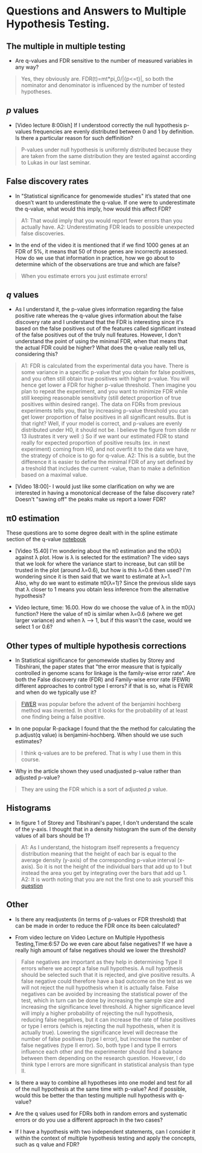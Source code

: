 # Questions and Answers to Multiple Hypothesis Testing.



## The multiple in multiple testing

* Are q-values and FDR sensitive to the number of measured variables in any way? 
> Yes, they obviously are. FDR(t)=mt*pi_0/|{p<=t}|, so both the nominator and denominator is influenced by the number of tested hypotheses.


## *p* values
* [Video lecture 8:00ish]
If I understood correctly the null hypothesis p-values frequencies are evenly distributed between 0 and 1 by definition. Is there a particular reason for such deffinition?
> P-values under null hypothesis is uniformly distributed because they are taken from the same distribution they are tested against according to Lukas in our last seminar.

## False discovery rates

* In "Statistical significance for genomewide studies" it’s stated that one doesn’t want to underestimate the q-value. If one were to underestimate the q-value, what would this imply, how would this affect FDR?
> A1: That would imply that you would report fewer errors than you actually have. 
> A2: Underestimating FDR leads to possible unexpected false discoveries.

* In the end of the video it is mentioned that if we find 1000 genes at an FDR of 5%, it means that 50 of those genes are incorrectly assessed. How do we use that information in practice, how we go about to determine which of the observations are true and which are false? 
> When you estimate errors you just estimate errors!



## *q* values
* As I understand it, the p-value gives information regarding the false positive rate whereas the q-value gives information about the false discovery rate and I understand that the FDR is interesting since it's based on the false positives out of the features called significant instead of the false positives out of the truly null features. However, I don't understand the point of using the minimal FDR, when that means that the actual FDR could be higher? What does the q-value really tell us, considering this? 
> A1: FDR is calculated from the experimental data you have. There is some variance in a specific p-value that you obtain for false positives, and you often still obtain true positives with higher p-value. You will hence get lower a FDR for higher p-value threshold. Then imagine you plan to repeat the experiment, and you want to minimize FDR while still keeping reasonable sensitivity (still detect proportion of true positives within desired range). The data on FDRs from previous experiments tells you, that by increasing p-value threshold you can get lower proportion of false positives in all significant results. But is that right? Well, if your model is correct, and p-values are evenly distributed under H0, it should not be. I believe the figure from slide nr 13 ilustrates it very well :)
> So if we want our estimated FDR to stand really for expected proportion of positive results (ex. in next experiment) coming from H0, and not overfit it to the data we have, the strategy of choice is to go for q-value.
> A2: This is a subtle, but the difference it is easier to define the minimal FDR of any set defined by a treshold that includes the current -value, than to make a definition based on a maximal value.  

* [Video 18:00]- I would just like some clarification on why we are interested in having a monotonical decrease of the false discovery rate? Doesn't "sawing off" the peaks make us report a lower FDR? 

## π0 estimation
These questions are to some degree dealt with in the spline estimate section of the q-value [notebook](../nb/multiplehypo/qvalue.ipynb)

* [Video 15.40]
I'm wondering about the π0 estimation and the π0(λ) against λ plot. How is λ is selected for the estimation? The video says that we look for where the variance start to increase, but can still be trusted in the plot (around λ=0.6), but how is this λ=0.6 then used? I'm wondering since it is then said that we want to estimate at λ=1.  
Also, why do we want to estimate π0(λ=1)? Since the previous slide says that 
λ closer to 1 means you obtain less inference from the alternative hypothesis?

* Video lecture, time: 16.00. 
How do we choose the value of λ in the π0(λ) function? Here the value of π0 is similar when 
λ=0.6 (where we get larger variance) and when λ --> 1, but if this wasn't the case, would we select 1 or 0.6?  


## Other types of multiple hypothesis corrections

* In Statistical significance for genomewide studies by Storey and Tibshirani, the paper states that "the error measure that is typically controlled in genome scans for linkage is the family-wise error rate". Are both the False discovery rate (FDR) and Family-wise error rate (FEWR) different approaches to control type I errors? if that is so, what is FEWR and when do we typically use it?
> [FWER](https://en.wikipedia.org/wiki/Family-wise_error_rate) was popular before the advent of the benjamini hochberg method was invented. In short it looks for the probability of at least one finding being a false positive.

* In one popular R-package I found that the the method for calculating the p.adjust(q value) is benjamini-hochberg. When should we use such estimates?
> I think q-values are to be prefered. That is why I use them in this course.


* Why in the article shown they used unadjusted p-value rather than adjusted p-value?
> They are using the FDR which is a sort of adjusted *p* value.

## Histograms
* In figure 1 of Storey and Tibshirani's paper, I don't understand the scale of the y-axis. I thought that in a density histogram the sum of the density values of all bars should be 1?
> A1: As I understand, the histogram itself represents a frequency distribution meaning that the height of each bar is equal to the average density (y-axis) of the corresponding p-value interval (x-axis). So it is not the height of the individual bars that add up to 1 but instead the area you get by integrating over the bars that add up 1.
> A2: It is worth noting that you are not the first one to ask yourself this [question](https://math.stackexchange.com/questions/2666834/what-is-the-difference-between-frequency-and-density-in-a-histogram)


## Other
* Is there any readjustents (in terms of p-values or FDR threshold) that can be made in order to reduce the FDR once its been calculated?


* From video lecture on Video Lecture on Multiple Hypothesis Testing,Time:6:57 Do we even care about false negatives? If we have a really high amount of false negatives should we lower the threshold?
> False negatives are important as they help in determining Type II errors where we accept a false null hypothesis. A null hypothesis should be selected such that it is rejected, and give positive results. A false negative could therefore have a bad outcome on the test as we will not reject the null hypothesis when it is actually false.
False negatives can be avoided by increasing the statistical power of the test, which in turn can be done by increasing the sample size and increasing the significance level threshold. A higher significance level will imply a higher probability of rejecting the null hypothesis, reducing false negatives, but it can increase the rate of false positives or type I errors (which is rejecting the null hypothesis, when it is actually true). Lowering the significance level will decrease the number of false positives (type I error), but increase the number of false negatives (type II error). So, both type I and type II errors influence each other and the experimenter should find a balance between them depending on the research question.
However, I do think type I errors are more significant in statistical analysis than type II.


* Is there a way to combine all hypotheses into one model and test for all of the null hypothesis at the same time with p-value? And if possible, would this be better the than testing multiple null hypothesis with q-value?

* Are the q values used for FDRs both in random errors and systematic errors or do you use a different approach in the two cases?

* If I have a hypothesis with two independent statements, can I consider it within the context of multiple hypothesis testing and apply the concepts, such as q value and FDR?


